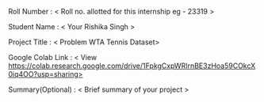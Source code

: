 Roll Number       :   < Roll no. allotted for this internship eg - 23319 >

Student Name      :   < Your Rishika Singh >

Project Title     :   < Problem WTA Tennis Dataset>

Google Colab Link :   < View https://colab.research.google.com/drive/1FpkgCxpWRIrnBE3zHoa59COkcX0iq4OO?usp=sharing>

Summary(Optional) :   < Brief summary of your project >
